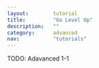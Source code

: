 ```yaml
---
layout:        tutorial
title:         "Go Level Up"
description:   ""
category:      advanced
nav:           "tutorials"
---
```


TODO: Adavanced 1-1
